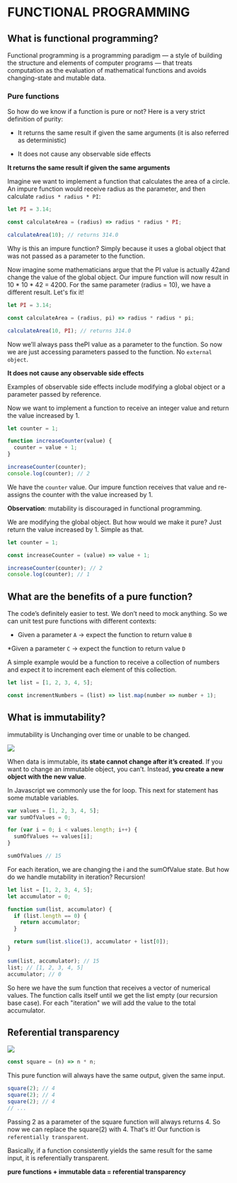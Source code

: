 # FUNCTIONAL PROGRAMMING

## What is functional programming?

Functional programming is a programming paradigm — a style of building the structure and elements of computer programs — that treats computation as the evaluation of mathematical functions and avoids changing-state and mutable data.

### Pure functions

So how do we know if a function is pure or not? Here is a very strict definition of purity:

* It returns the same result if given the same arguments (it is also referred as deterministic)

* It does not cause any observable side effects

**It returns the same result if given the same arguments**

Imagine we want to implement a function that calculates the area of a circle. An impure function would receive radius as the parameter, and then calculate `radius * radius * PI`:

```javascript
let PI = 3.14;

const calculateArea = (radius) => radius * radius * PI;

calculateArea(10); // returns 314.0
```

Why is this an impure function? Simply because it uses a global object that was not passed as a parameter to the function.

Now imagine some mathematicians argue that the PI value is actually 42and change the value of the global object.
Our impure function will now result in 10 * 10 * 42 = 4200. For the same parameter (radius = 10), we have a different result. Let's fix it!

```javascript
let PI = 3.14;

const calculateArea = (radius, pi) => radius * radius * pi;

calculateArea(10, PI); // returns 314.0
```

Now we’ll always pass thePI value as a parameter to the function. So now we are just accessing parameters passed to the function. No `external object`.

**It does not cause any observable side effects**

Examples of observable side effects include modifying a global object or a parameter passed by reference.

Now we want to implement a function to receive an integer value and return the value increased by 1.

```javascript
let counter = 1;

function increaseCounter(value) {
  counter = value + 1;
}

increaseCounter(counter);
console.log(counter); // 2
```

We have the `counter` value. Our impure function receives that value and re-assigns the counter with the value increased by 1.

**Observation**: mutability is discouraged in functional programming.

We are modifying the global object. But how would we make it pure? Just return the value increased by 1. Simple as that.

```javascript
let counter = 1;

const increaseCounter = (value) => value + 1;

increaseCounter(counter); // 2
console.log(counter); // 1
```

## What are the benefits of a pure function?

The code’s definitely easier to test. We don’t need to mock anything. So we can unit test pure functions with different contexts:

* Given a parameter `A` → expect the function to return value `B`

*Given a parameter `C` → expect the function to return value `D`

A simple example would be a function to receive a collection of numbers and expect it to increment each element of this collection.

```javascript
let list = [1, 2, 3, 4, 5];

const incrementNumbers = (list) => list.map(number => number + 1);
```

## What is immutability?

immutability is Unchanging over time or unable to be changed.

![](https://miro.medium.com/max/735/0*MGlzHgISuw0dXwsf)

When data is immutable, its **state cannot change after it’s created**. If you want to change an immutable object, you can’t. Instead, **you create a new object with the new value**.

In Javascript we commonly use the for loop. This next for statement has some mutable variables.

```javascript
var values = [1, 2, 3, 4, 5];
var sumOfValues = 0;

for (var i = 0; i < values.length; i++) {
  sumOfValues += values[i];
}

sumOfValues // 15
```

For each iteration, we are changing the i and the sumOfValue state. But how do we handle mutability in iteration? Recursion!

```javascript
let list = [1, 2, 3, 4, 5];
let accumulator = 0;

function sum(list, accumulator) {
  if (list.length == 0) {
    return accumulator;
  }

  return sum(list.slice(1), accumulator + list[0]);
}

sum(list, accumulator); // 15
list; // [1, 2, 3, 4, 5]
accumulator; // 0
```

So here we have the sum function that receives a vector of numerical values. The function calls itself until we get the list empty (our recursion base case). For each "iteration" we will add the value to the total accumulator.

## Referential transparency

![](https://miro.medium.com/max/735/0*K0VAbQjAwmKZb1at)

```javascript
const square = (n) => n * n;
```

This pure function will always have the same output, given the same input.

```javascript
square(2); // 4
square(2); // 4
square(2); // 4
// ...
```

Passing 2 as a parameter of the square function will always returns 4. So now we can replace the square(2) with 4. That's it! Our function is `referentially transparent`.

Basically, if a function consistently yields the same result for the same input, it is referentially transparent.

**pure functions + immutable data = referential transparency**

